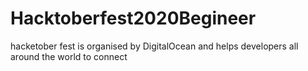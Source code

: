 # Hacktoberfest2020Begineer
hacketober fest is organised by DigitalOcean and helps developers all around the world to connect
